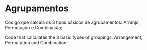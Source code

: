 # Agrupamentos
Código que calcula os 3 tipos básicos de agrupamentos: Arranjo, Permutação e Combinação;

Code that calculates the 3 basic types of groupings: Arrangement, Permutation and Combination;